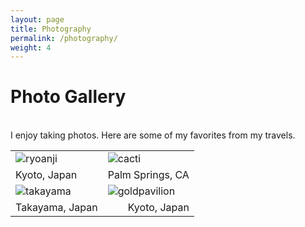 ```yaml
---
layout: page
title: Photography
permalink: /photography/
weight: 4
---
```


# Photo Gallery

<br>
I enjoy taking photos. Here are some of my favorites from my travels. 

<br>

<table>
<tr>
    <td> <img src="https://raw.githubusercontent.com/yontartu/yontartu.github.io/master/images/ryoanji.jpg" alt="ryoanji"/> </td>
    <td> <img src="https://raw.githubusercontent.com/yontartu/yontartu.github.io/master/images/cacti.jpg" alt="cacti"/> </td>
</tr>

<tr>
	<td style="text-align: left;">Kyoto, Japan</td>
	<td style="text-align: right;">Palm Springs, CA</td>
</tr>

<tr>
    <td> <img src="https://raw.githubusercontent.com/yontartu/yontartu.github.io/master/images/takayama.jpg" alt="takayama"/> </td>
    <td> <img src="https://raw.githubusercontent.com/yontartu/yontartu.github.io/master/images/goldpavilion.jpg" alt="goldpavilion"/> </td>
</tr>

<tr>
	<td style="text-align: left;">Takayama, Japan</td>
	<td style="text-align: right;">Kyoto, Japan</td>
</tr>
</table>